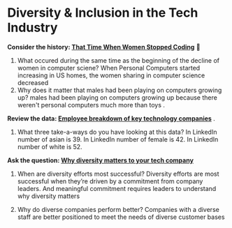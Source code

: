 # Diversity & Inclusion in the Tech Industry

**Consider the history: [That Time When Women Stopped Coding](https://www.npr.org/sections/money/2014/10/21/357629765/when-women-stopped-coding)** 👩

1. What occured during the same time as the beginning of the decline of women in computer sciene?
When Personal Computers started increasing in US homes, the women sharing in computer science decreased
2. Why does it matter that males had been playing on computers growing up?
males had been playing on computers growing up because there weren't personal computers much more than toys .



**Review the data: [Employee breakdown of key technology companies](https://informationisbeautiful.net/visualizations/diversity-in-tech/)** .

1. What three take-a-ways do you have looking at this data?
In LinkedIn number of asian is 39.
In LinkedIn number of female is 42.
In LinkedIn number of white is 52.

**Ask the question: [Why diversity matters to your tech company](https://www.usatoday.com/story/tech/columnist/2015/07/21/why-diversity-matters-your-tech-company/30419871/)** 

1. When are diversity efforts most successful?
Diversity efforts are most successful when they’re driven by a commitment from company leaders. And meaningful commitment requires leaders to understand why diversity matters

2. Why do diverse companies perform better?
Companies with a diverse staff are better positioned to meet the needs of diverse customer bases

